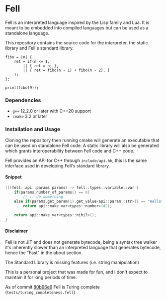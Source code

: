 # Fell
Fell is an interpreted language inspired by the Lisp family and Lua. It is meant to be embedded into compiled languages but can be used as a standalone language.

This repository contains the source code for the interpreter, the static library and Fell's standard library.


```
fibo = |n| {
    ret = if(n <= 1,
        || { ret = n; },
        || { ret = fibo(n - 1) + fibo(n - 2); }
    );
};

print(fibo(9));
```

### Dependencies
* `g++` 12.2.0 or later with C++20 support
* `cmake` 3.2 or later

### Installation and Usage
Cloning the repository then running cmake will generate an executable that can be used on standalone Fell code. A static library will also be generated which grants interoperability between Fell code and C++ code.

Fell provides an API for C++ through `include/api.hh`, this is the same interface used in developing Fell's standard library.

#### Snippet
```c++
[](fell::api::params params) -> fell::types::variable::var {
    if(params.number_of_params() == 0)
        // .. do something
    else if(params.get_param(1).get_value<api::param::str>() == "Hello")
        return api::make_var<types::number>(42);

    return api::make_var<types::nihil>();
}
```

#### Disclaimer
Fell is not JIT and does not generate bytecode, being a syntax tree walker it's inherently slower than an interpreted language that generates bytecode, hence the "Fast" in the about section.

The Standard Library is missing features (i.e. string manipulation)

This is a personal project that was made for fun, and I don't expect to maintain it for long periods of time.

As of commit [80b96e9](https://github.com/vzze/fell/commit/80b96e92d2c9217970d62e33c23548d21712bc9e) Fell is Turing complete (`tests/turing_completeness.fell`)
